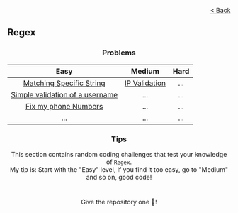 <p align="right">
  <a href="../../README.md">< Back</a>
</p>

<h2>Regex</h2>

<h3 align="center">Problems</h3>

<div align="center">

| Easy 	| Medium 	| Hard 	|
|:---:	|:---:	|:---:	|
| [Matching Specific String](./matching-specific-string/problem.md)	| [IP Validation](./ip-validation/problem.md) | ... |
| [Simple validation of a username](./simple-validation-of-a-username/problem.md) | ... | ... |
| [Fix my phone Numbers](./fix-my-phone-numbers/problem.md) | ... | ... |
| ... | ... | ... |

</div>

<h3 align="center">Tips</h3>

<p align="center">This section contains random coding challenges that test your knowledge of <code>Regex</code>.<br> My tip is: Start with the "Easy" level, if you find it too easy, go to "Medium" and so on, good code!</p>

#

<p align="center">Give the repository one 🌟!<p>
